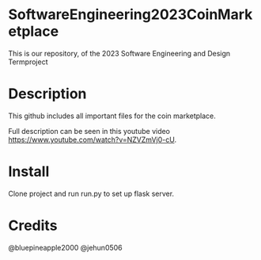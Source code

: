 # SoftwareEngineering2023CoinMarketplace
This is our repository, of the 2023 Software Engineering and Design Termproject 

# Description 

This github includes all important files for the coin marketplace. 

Full description can be seen in this youtube video https://www.youtube.com/watch?v=NZVZmVj0-cU.


# Install 

Clone project and run run.py to set up flask server. 


# Credits 

@bluepineapple2000
@jehun0506
